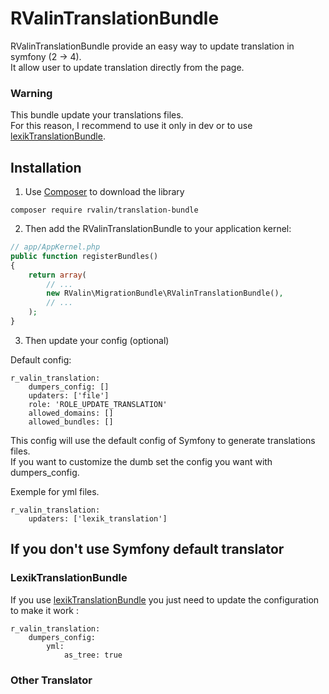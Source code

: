 RValinTranslationBundle
=============

RValinTranslationBundle provide an easy way to update translation in symfony (2 -> 4).  
It allow user to update translation directly from the page.

### Warning

This bundle update your translations files.  
For this reason, I recommend to use it only in dev or to use [lexikTranslationBundle](https://github.com/lexik/LexikTranslationBundle).

Installation
------------

1) Use [Composer](https://getcomposer.org/) to download the library
```
composer require rvalin/translation-bundle
```

2) Then add the RValinTranslationBundle to your application kernel:

```php
// app/AppKernel.php
public function registerBundles()
{
    return array(
        // ...
        new RValin\MigrationBundle\RValinTranslationBundle(),
        // ...
    );
}
```

3) Then update your config (optional)

Default config:
```
r_valin_translation:
    dumpers_config: []
    updaters: ['file']
    role: 'ROLE_UPDATE_TRANSLATION'
    allowed_domains: []
    allowed_bundles: []
```

This config will use the default config of Symfony to generate translations files.  
If you want to customize the dumb set the config you want with dumpers_config.

Exemple for yml files.

```
r_valin_translation:
    updaters: ['lexik_translation'] 
```

If you don't use Symfony default translator
-----

### LexikTranslationBundle

If you use [lexikTranslationBundle](https://github.com/lexik/LexikTranslationBundle) you just need to update the configuration to make it work :

```
r_valin_translation:
    dumpers_config: 
        yml:
            as_tree: true
```

### Other Translator

